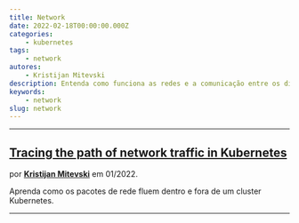 ```yaml
---
title: Network
date: 2022-02-18T00:00:00.000Z
categories:
    - kubernetes
tags:
    - network
autores:
    - Kristijan Mitevski
description: Entenda como funciona as redes e a comunicação entre os diversos componentes no Kubernetes.
keywords:
    - network
slug: network
---
```


---

## [Tracing the path of network traffic in Kubernetes](https://learnk8s.io/kubernetes-network-packets)

por [**Kristijan Mitevski**](/autores/kristijan-mitevski/) em 01/2022.

Aprenda como os pacotes de rede fluem dentro e fora de um cluster Kubernetes.

---
